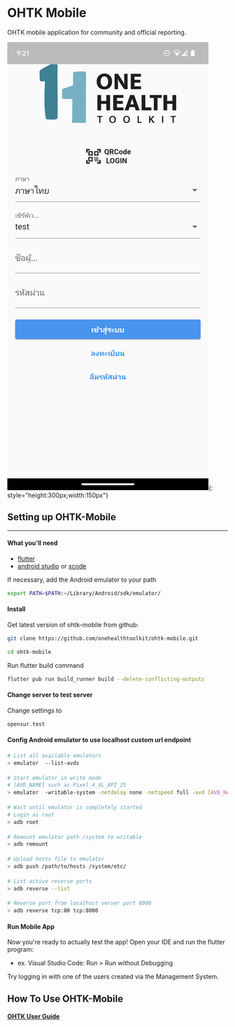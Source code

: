# OHTK Mobile
OHTK mobile application for community and official reporting.

![Screenshot](img/mobile/mobile-1.png){: style="height:300px;width:150px"}

## Setting up OHTK-Mobile
---
#### What you'll need

- [flutter](https://docs.flutter.dev/get-started/install)
- [android studio](https://developer.android.com/studio) or [xcode](https://docs.flutter.dev/get-started/install/macos#ios-setup)

If necessary, add the Android emulator to your path
```bash
export PATH=$PATH:~/Library/Android/sdk/emulator/
```

#### Install

Get latest version of ohtk-mobile from github:

```bash
git clone https://github.com/onehealthtoolkit/ohtk-mobile.git
```

```bash
cd ohtk-mobile
```

Run flutter build command

```bash
flutter pub run build_runner build --delete-conflicting-outputs
```

#### Change server to test server

Change settings to 

```bash
opensur.test
```

#### Config Android emulator to use localhost custom url endpoint

```bash
# List all available emulators
> emulator  --list-avds

# Start emulator in write mode
# [AVD_NAME] such as Pixel_4_XL_API_25
> emulator  -writable-system -netdelay none -netspeed full -avd [AVD_NAME]

# Wait until emulator is completely started
# Login as root
> adb root

# Remount emulator path /system to writable
> adb remount

# Upload hosts file to emulator
> adb push /path/to/hosts /system/etc/

# List active reverse ports
> adb reverse --list

# Reverse port from localhost server port 8000
> adb reverse tcp:80 tcp:8000

```

#### Run Mobile App

Now you're ready to actually test the app! Open your IDE and run the flutter program:

- ex. Visual Studio Code: Run > Run without Debugging

Try logging in with one of the users created via the Management System.


## How To Use OHTK-Mobile

#### [OHTK User Guide](https://docs.google.com/document/d/1Kq7mS5Mlw7qJRNxuzRu_7ozVRcIgLcUCJ-Xf1qy7Uyc/edit#bookmark=id.tf4p116y885h)
